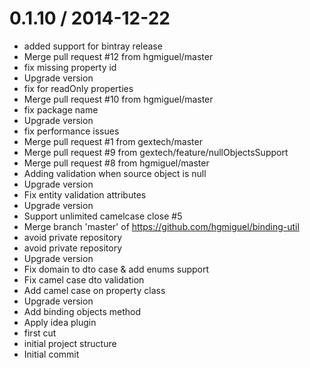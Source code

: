 
0.1.10 / 2014-12-22 
==================

  * added support for bintray release
  * Merge pull request #12 from hgmiguel/master
  * fix missing property id
  * Upgrade version
  * fix for readOnly properties
  * Merge pull request #10 from hgmiguel/master
  * fix package name
  * Upgrade version
  * fix performance issues
  * Merge pull request #1 from gextech/master
  * Merge pull request #9 from gextech/feature/nullObjectsSupport
  * Merge pull request #8 from hgmiguel/master
  * Adding validation when source object is null
  * Upgrade version
  * Fix entity validation attributes
  * Upgrade version
  * Support unlimited camelcase close #5
  * Merge branch 'master' of https://github.com/hgmiguel/binding-util
  * avoid private repository
  * avoid private repository
  * Upgrade version
  * Fix domain to dto case & add enums support
  * Fix camel case dto validation
  * Add camel case on property class
  * Upgrade version
  * Add binding objects method
  * Apply idea plugin
  * first cut
  * initial project structure
  * Initial commit

